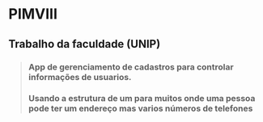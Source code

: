 # PIMVIII
## Trabalho da faculdade (UNIP)

> ### App de gerenciamento de cadastros para controlar informações de usuarios.
> ### Usando a estrutura de um para muitos onde uma pessoa pode ter um endereço mas varios números de telefones

